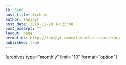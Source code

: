 ```yaml
---
ID: 6260
post_title: Archive
author: tanjayr
post_date: 2016-11-20 14:25:08
post_excerpt: ""
layout: page
permalink: http://tanjayr.umbrotsstofan.is/archive/
published: true
---
```

[archives type="monthly" limit="10" format="option"]
